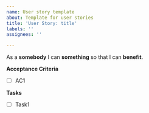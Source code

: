 ```yaml
---
name: User story template
about: Template for user stories
title: 'User Story: title'
labels: ''
assignees: ''

---
```


As a **somebody** I can **something** so that I can **benefit**.

**Acceptance Criteria**
- [ ] AC1

**Tasks**
- [ ] Task1
